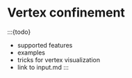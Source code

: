 # Vertex confinement

:::{todo}

- supported features
- examples
- tricks for vertex visualization
- link to input.md
  :::
